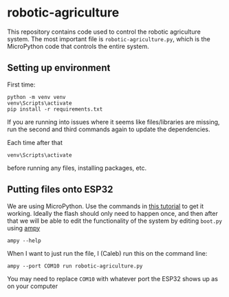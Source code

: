 # robotic-agriculture
This repository contains code used to control the robotic agriculture system. The most important file is `robotic-agriculture.py`, which is the MicroPython code that controls the entire system.
## Setting up environment

First time:
```
python -m venv venv
venv\Scripts\activate
pip install -r requirements.txt
```
If you are running into issues where it seems like files/libraries are missing, run the second and third commands again to update the dependencies.

Each time after that
```
venv\Scripts\activate
```
before running any files, installing packages, etc.

## Putting files onto ESP32
We are using MicroPython. Use the commands in [this tutorial](https://docs.micropython.org/en/latest/esp32/tutorial/intro.html) to get it working. Ideally the flash should only need to happen once, and then after that we will be able to edit the functionality of the system by editing `boot.py` using [ampy](https://github.com/scientifichackers/ampy)
```
ampy --help
```

When I want to just run the file, I (Caleb) run this on the command line:
```
ampy --port COM10 run robotic-agriculture.py
```
You may need to replace `COM10` with whatever port the ESP32 shows up as on your computer

